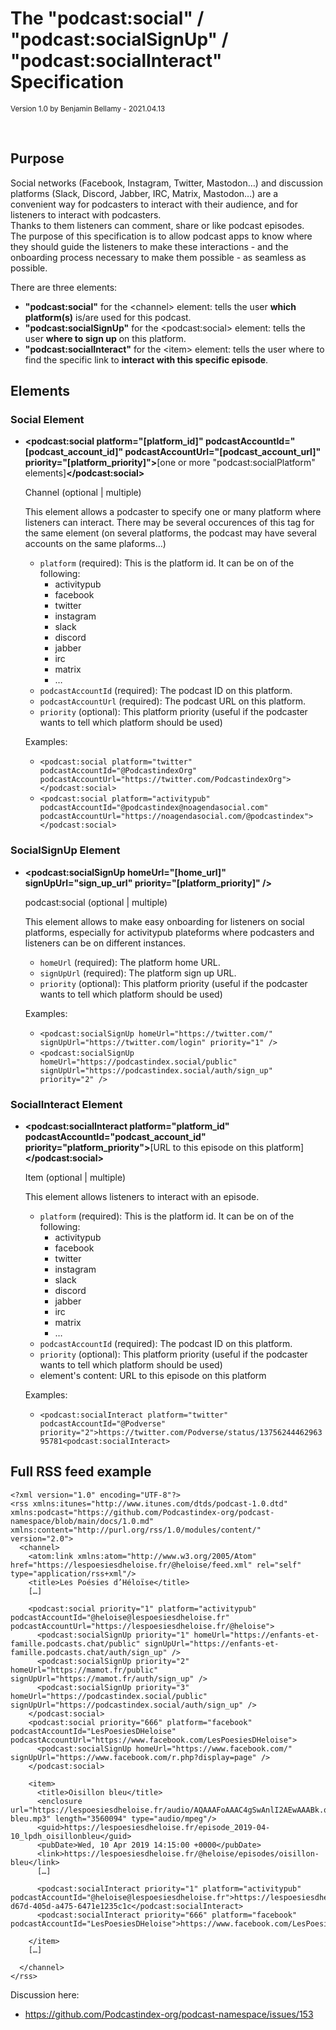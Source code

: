 # The "podcast:social" / "podcast:socialSignUp" / "podcast:socialInteract" Specification

<small>Version 1.0 by Benjamin Bellamy - 2021.04.13</small>

<br />

## Purpose

Social networks (Facebook, Instagram, Twitter, Mastodon…) and discussion platforms (Slack, Discord, Jabber, IRC, Matrix, Mastodon…) are a convenient way
for podcasters to interact with their audience, and for listeners to interact with podcasters.  
Thanks to them listeners can comment, share or like podcast episodes.  
The purpose of this specification is to allow podcast apps to know where they should guide the listeners to make these interactions - and the onboarding process
necessary to make them possible - as seamless as possible.

There are three elements:
- **"podcast:social"** for the \<channel> element: tells the user **which platform(s)** is/are used for this podcast.
- **"podcast:socialSignUp"** for the \<podcast:social> element: tells the user **where to sign up** on this platform.
- **"podcast:socialInteract"** for the \<item> element: tells the user where to find the specific link to **interact with this specific episode**.

## Elements

### Social Element

- **\<podcast:social platform="[platform_id]" podcastAccountId="[podcast_account_id]" podcastAccountUrl="[podcast_account_url]" priority="[platform_priority]">**[one or more "podcast:socialPlatform" elements]**\</podcast:social>**

   Channel (optional | multiple)

   This element allows a podcaster to specify one or many platform where listeners can interact.
   There may be several occurences of this tag for the same element (on several platforms, the podcast may have several accounts on the same plaforms…)

   - `platform` (required): This is the platform id. It can be on of the following:
     - activitypub
     - facebook
     - twitter
     - instagram
     - slack
     - discord
     - jabber
     - irc
     - matrix
     - …
   - `podcastAccountId` (required): The podcast ID on this platform.
   - `podcastAccountUrl` (required): The podcast URL on this platform.
   - `priority` (optional): This platform priority (useful if the podcaster wants to tell which platform should be used)
 
   Examples:
   - `<podcast:social platform="twitter" podcastAccountId="@PodcastindexOrg" podcastAccountUrl="https://twitter.com/PodcastindexOrg"></podcast:social>`
   - `<podcast:social platform="activitypub" podcastAccountId="@podcastindex@noagendasocial.com" podcastAccountUrl="https://noagendasocial.com/@podcastindex"></podcast:social>`

### SocialSignUp Element

- **\<podcast:socialSignUp homeUrl="[home_url]" signUpUrl="sign_up_url" priority="[platform_priority]" />**

  podcast:social (optional | multiple)

  This element allows to make easy onboarding for listeners on social platforms, especially for activitypub plateforms where podcasters and listeners can be on different instances.

   - `homeUrl` (required): The platform home URL.
   - `signUpUrl` (required): The platform sign up URL.
   - `priority` (optional): This platform priority (useful if the podcaster wants to tell which platform should be used)

  Examples:
  - `<podcast:socialSignUp homeUrl="https://twitter.com/" signUpUrl="https://twitter.com/login" priority="1" />`
  - `<podcast:socialSignUp homeUrl="https://podcastindex.social/public" signUpUrl="https://podcastindex.social/auth/sign_up" priority="2" />`

### SocialInteract Element

- **\<podcast:socialInteract platform="platform_id" podcastAccountId="podcast_account_id" priority="platform_priority">**[URL to this episode on this platform]**</podcast:social>**

  Item (optional | multiple)
  
  This element allows listeners to interact with an episode.

  - `platform` (required): This is the platform id. It can be on of the following:
       - activitypub
       - facebook
       - twitter
       - instagram
       - slack
       - discord
       - jabber
       - irc
       - matrix
       - …
   - `podcastAccountId` (required): The podcast ID on this platform.
   - `priority` (optional): This platform priority (useful if the podcaster wants to tell which platform should be used)
   - element's content: URL to this episode on this platform

  Examples:
  - `<podcast:socialInteract platform="twitter" podcastAccountId="@Podverse" priority="2">https://twitter.com/Podverse/status/1375624446296395781<podcast:socialInteract>`

## Full RSS feed example

```
<?xml version="1.0" encoding="UTF-8"?>
<rss xmlns:itunes="http://www.itunes.com/dtds/podcast-1.0.dtd" xmlns:podcast="https://github.com/Podcastindex-org/podcast-namespace/blob/main/docs/1.0.md" xmlns:content="http://purl.org/rss/1.0/modules/content/" version="2.0">
  <channel>
    <atom:link xmlns:atom="http://www.w3.org/2005/Atom" href="https://lespoesiesdheloise.fr/@heloise/feed.xml" rel="self" type="application/rss+xml"/>
    <title>Les Poésies d’Héloïse</title>
    […]
    
    <podcast:social priority="1" platform="activitypub" podcastAccountId="@heloise@lespoesiesdheloise.fr" podcastAccountUrl="https://lespoesiesdheloise.fr/@heloise">
      <podcast:socialSignUp priority="1" homeUrl="https://enfants-et-famille.podcasts.chat/public" signUpUrl="https://enfants-et-famille.podcasts.chat/auth/sign_up" />
      <podcast:socialSignUp priority="2" homeUrl="https://mamot.fr/public" signUpUrl="https://mamot.fr/auth/sign_up" />
      <podcast:socialSignUp priority="3" homeUrl="https://podcastindex.social/public" signUpUrl="https://podcastindex.social/auth/sign_up" />
    </podcast:social>
    <podcast:social priority="666" platform="facebook" podcastAccountId="LesPoesiesDHeloise" podcastAccountUrl="https://www.facebook.com/LesPoesiesDHeloise">
      <podcast:socialSignUp homeUrl="https://www.facebook.com/" signUpUrl="https://www.facebook.com/r.php?display=page" />
    </podcast:social>
    
    <item>
      <title>Oisillon bleu</title>
      <enclosure url="https://lespoesiesdheloise.fr/audio/AQAAAFoAAAC4gSwAnlI2AEwAAABk.q1c/podcasts/heloise/oisillon-bleu.mp3" length="3560094" type="audio/mpeg"/>
      <guid>https://lespoesiesdheloise.fr/episode_2019-04-10_lpdh_oisillonbleu</guid>
      <pubDate>Wed, 10 Apr 2019 14:15:00 +0000</pubDate>
      <link>https://lespoesiesdheloise.fr/@heloise/episodes/oisillon-bleu</link>
      […]

      <podcast:socialInteract priority="1" platform="activitypub" podcastAccountId="@heloise@lespoesiesdheloise.fr">https://lespoesiesdheloise.fr/@heloise/notes/4ba8df51-d67d-405d-a475-6471e1235c1c</podcast:socialInteract>
      <podcast:socialInteract priority="666" platform="facebook" podcastAccountId="LesPoesiesDHeloise">https://www.facebook.com/LesPoesiesDHeloise/posts/399766303947452</podcast:socialInteract>

    </item>
    […]
    
  </channel>
</rss>
```

Discussion here:
- https://github.com/Podcastindex-org/podcast-namespace/issues/153
